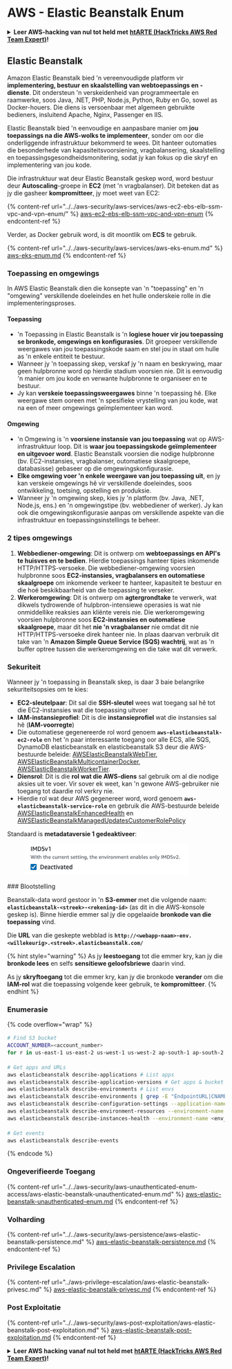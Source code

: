 # AWS - Elastic Beanstalk Enum

<details>

<summary><strong>Leer AWS-hacking van nul tot held met</strong> <a href="https://training.hacktricks.xyz/courses/arte"><strong>htARTE (HackTricks AWS Red Team Expert)</strong></a><strong>!</strong></summary>

Ander maniere om HackTricks te ondersteun:

* As jy wil sien dat jou **maatskappy geadverteer word in HackTricks** of **HackTricks aflaai in PDF-formaat**, kyk na die [**SUBSCRIPTION PLANS**](https://github.com/sponsors/carlospolop)!
* Kry die [**amptelike PEASS & HackTricks swag**](https://peass.creator-spring.com)
* Ontdek [**The PEASS Family**](https://opensea.io/collection/the-peass-family), ons versameling eksklusiewe [**NFTs**](https://opensea.io/collection/the-peass-family)
* **Sluit aan by die** 💬 [**Discord-groep**](https://discord.gg/hRep4RUj7f) of die [**telegram-groep**](https://t.me/peass) of **volg** ons op **Twitter** 🐦 [**@hacktricks_live**](https://twitter.com/hacktricks_live)**.**
* **Deel jou hacking-truuks deur PR's in te dien by die** [**HackTricks**](https://github.com/carlospolop/hacktricks) en [**HackTricks Cloud**](https://github.com/carlospolop/hacktricks-cloud) github-opslag.

</details>

## Elastic Beanstalk

Amazon Elastic Beanstalk bied 'n vereenvoudigde platform vir **implementering, bestuur en skaalstelling van webtoepassings en -dienste**. Dit ondersteun 'n verskeidenheid van programmeertale en raamwerke, soos Java, .NET, PHP, Node.js, Python, Ruby en Go, sowel as Docker-houers. Die diens is versoenbaar met algemeen gebruikte bedieners, insluitend Apache, Nginx, Passenger en IIS.

Elastic Beanstalk bied 'n eenvoudige en aanpasbare manier om **jou toepassings na die AWS-wolks te implementeer**, sonder om oor die onderliggende infrastruktuur bekommerd te wees. Dit hanteer outomaties die besonderhede van kapasiteitsvoorsiening, vragbalansering, skaalstelling en toepassingsgesondheidsmonitering, sodat jy kan fokus op die skryf en implementering van jou kode.

Die infrastruktuur wat deur Elastic Beanstalk geskep word, word bestuur deur **Autoscaling**-groepe in **EC2** (met 'n vragbalanser). Dit beteken dat as jy die gasheer **kompromitteer**, jy moet weet van EC2:

{% content-ref url="../../aws-security/aws-services/aws-ec2-ebs-elb-ssm-vpc-and-vpn-enum/" %}
[aws-ec2-ebs-elb-ssm-vpc-and-vpn-enum](../../aws-security/aws-services/aws-ec2-ebs-elb-ssm-vpc-and-vpn-enum/)
{% endcontent-ref %}

Verder, as Docker gebruik word, is dit moontlik om **ECS** te gebruik.

{% content-ref url="../../aws-security/aws-services/aws-eks-enum.md" %}
[aws-eks-enum.md](../../aws-security/aws-services/aws-eks-enum.md)
{% endcontent-ref %}

### Toepassing en omgewings

In AWS Elastic Beanstalk dien die konsepte van 'n "toepassing" en 'n "omgewing" verskillende doeleindes en het hulle onderskeie rolle in die implementeringsproses.

#### Toepassing

* 'n Toepassing in Elastic Beanstalk is 'n **logiese houer vir jou toepassing se bronkode, omgewings en konfigurasies**. Dit groepeer verskillende weergawes van jou toepassingskode saam en stel jou in staat om hulle as 'n enkele entiteit te bestuur.
* Wanneer jy 'n toepassing skep, verskaf jy 'n naam en beskrywing, maar geen hulpbronne word op hierdie stadium voorsien nie. Dit is eenvoudig 'n manier om jou kode en verwante hulpbronne te organiseer en te bestuur.
* Jy kan **verskeie toepassingsweergawes** binne 'n toepassing hê. Elke weergawe stem ooreen met 'n spesifieke vrystelling van jou kode, wat na een of meer omgewings geïmplementeer kan word.

#### Omgewing

* 'n Omgewing is 'n **voorsiene instansie van jou toepassing** wat op AWS-infrastruktuur loop. Dit is **waar jou toepassingskode geïmplementeer en uitgevoer word**. Elastic Beanstalk voorsien die nodige hulpbronne (bv. EC2-instansies, vragbalanser, outomatiese skaalgroepe, databasisse) gebaseer op die omgewingskonfigurasie.
* **Elke omgewing voer 'n enkele weergawe van jou toepassing uit**, en jy kan verskeie omgewings hê vir verskillende doeleindes, soos ontwikkeling, toetsing, opstelling en produksie.
* Wanneer jy 'n omgewing skep, kies jy 'n platform (bv. Java, .NET, Node.js, ens.) en 'n omgewingstipe (bv. webbediener of werker). Jy kan ook die omgewingskonfigurasie aanpas om verskillende aspekte van die infrastruktuur en toepassingsinstellings te beheer.

### 2 tipes omgewings

1. **Webbediener-omgewing**: Dit is ontwerp om **webtoepassings en API's te huisves en te bedien**. Hierdie toepassings hanteer tipies inkomende HTTP/HTTPS-versoeke. Die webbediener-omgewing voorsien hulpbronne soos **EC2-instansies, vragbalansers en outomatiese skaalgroepe** om inkomende verkeer te hanteer, kapasiteit te bestuur en die hoë beskikbaarheid van die toepassing te verseker.
2. **Werkeromgewing**: Dit is ontwerp om **agtergrondtake** te verwerk, wat dikwels tydrowende of hulpbron-intensiewe operasies is wat nie onmiddellike reaksies aan kliënte vereis nie. Die werkeromgewing voorsien hulpbronne soos **EC2-instansies en outomatiese skaalgroepe**, maar dit het **nie 'n vragbalanser** nie omdat dit nie HTTP/HTTPS-versoeke direk hanteer nie. In plaas daarvan verbruik dit take van 'n **Amazon Simple Queue Service (SQS) wachtrij**, wat as 'n buffer optree tussen die werkeromgewing en die take wat dit verwerk.

### Sekuriteit

Wanneer jy 'n toepassing in Beanstalk skep, is daar 3 baie belangrike sekuriteitsopsies om te kies:

* **EC2-sleutelpaar**: Dit sal die **SSH-sleutel** wees wat toegang sal hê tot die EC2-instansies wat die toepassing uitvoer
* **IAM-instansieprofiel**: Dit is die **instansieprofiel** wat die instansies sal hê (**IAM-voorregte**)
* Die outomatiese gegenereerde rol word genoem **`aws-elasticbeanstalk-ec2-role`** en het 'n paar interessante toegang oor alle ECS, alle SQS, DynamoDB elasticbeanstalk en elasticbeanstalk S3 deur die AWS-bestuurde beleide: [AWSElasticBeanstalkWebTier](https://us-east-1.console.aws.amazon.com/iam/home#/policies/arn:aws:iam::aws:policy/AWSElasticBeanstalkWebTier), [AWSElasticBeanstalkMulticontainerDocker](https://us-east-1.console.aws.amazon.com/iam/home#/policies/arn:aws:iam::aws:policy/AWSElasticBeanstalkMulticontainerDocker), [AWSElasticBeanstalkWorkerTier](https://us-east-1.console.aws.amazon.com/iam/home#/policies/arn:aws:iam::aws:policy/AWSElasticBeanstalkWorkerTier).
* **Diensrol**: Dit is die **rol wat die AWS-diens** sal gebruik om al die nodige aksies uit te voer. Vir sover ek weet, kan 'n gewone AWS-gebruiker nie toegang tot daardie rol verkry nie.
* Hierdie rol wat deur AWS gegenereer word, word genoem **`aws-elasticbeanstalk-service-role`** en gebruik die AWS-bestuurde beleide [AWSElasticBeanstalkEnhancedHealth](https://us-east-1.console.aws.amazon.com/iam/home#/policies/arn:aws:iam::aws:policy/service-role/AWSElasticBeanstalkEnhancedHealth) en [AWSElasticBeanstalkManagedUpdatesCustomerRolePolicy](https://us-east-1.console.aws.amazon.com/iamv2/home?region=us-east-1#/roles/details/aws-elasticbeanstalk-service-role?section=permissions)

Standaard is **metadataversie 1 gedeaktiveer**:

<figure><img src="../../../.gitbook/assets/image (18) (1) (2).png" alt=""><figcaption></figcaption></figure>
### Blootstelling

Beanstalk-data word gestoor in 'n **S3-emmer** met die volgende naam: **`elasticbeanstalk-<streek>-<rekening-id>`** (as dit in die AWS-konsole geskep is). Binne hierdie emmer sal jy die opgelaaide **bronkode van die toepassing** vind.

Die **URL** van die geskepte webblad is **`http://<webapp-naam>-env.<willekeurig>.<streek>.elasticbeanstalk.com/`**

{% hint style="warning" %}
As jy **leestoegang** tot die emmer kry, kan jy die **bronkode lees** en selfs **sensitiewe geloofsbriewe** daarin vind.

As jy **skryftoegang** tot die emmer kry, kan jy die bronkode **verander** om die **IAM-rol** wat die toepassing volgende keer gebruik, te **kompromitteer**.
{% endhint %}

### Enumerasie

{% code overflow="wrap" %}
```bash
# Find S3 bucket
ACCOUNT_NUMBER=<account_number>
for r in us-east-1 us-east-2 us-west-1 us-west-2 ap-south-1 ap-south-2 ap-northeast-1 ap-northeast-2 ap-northeast-3 ap-southeast-1 ap-southeast-2 ap-southeast-3 ca-central-1 eu-central-1 eu-central-2 eu-west-1 eu-west-2 eu-west-3 eu-north-1 sa-east-1 af-south-1 ap-east-1 eu-south-1 eu-south-2 me-south-1 me-central-1; do aws s3 ls elasticbeanstalk-$r-$ACCOUNT_NUMBER 2>/dev/null && echo "Found in: elasticbeanstalk-$r-$ACCOUNT_NUMBER"; done

# Get apps and URLs
aws elasticbeanstalk describe-applications # List apps
aws elasticbeanstalk describe-application-versions # Get apps & bucket name with source code
aws elasticbeanstalk describe-environments # List envs
aws elasticbeanstalk describe-environments | grep -E "EndpointURL|CNAME"
aws elasticbeanstalk describe-configuration-settings --application-name <app_name> --environment-name <env_name>
aws elasticbeanstalk describe-environment-resources --environment-name <env_name> # Get env info such as SQS used queues
aws elasticbeanstalk describe-instances-health --environment-name <env_name> # Get the instances of an environment

# Get events
aws elasticbeanstalk describe-events
```
{% endcode %}

### Ongeverifieerde Toegang

{% content-ref url="../../aws-security/aws-unauthenticated-enum-access/aws-elastic-beanstalk-unauthenticated-enum.md" %}
[aws-elastic-beanstalk-unauthenticated-enum.md](../../aws-security/aws-unauthenticated-enum-access/aws-elastic-beanstalk-unauthenticated-enum.md)
{% endcontent-ref %}

### Volharding

{% content-ref url="../../aws-security/aws-persistence/aws-elastic-beanstalk-persistence.md" %}
[aws-elastic-beanstalk-persistence.md](../../aws-security/aws-persistence/aws-elastic-beanstalk-persistence.md)
{% endcontent-ref %}

### Privilege Escalation

{% content-ref url="../aws-privilege-escalation/aws-elastic-beanstalk-privesc.md" %}
[aws-elastic-beanstalk-privesc.md](../aws-privilege-escalation/aws-elastic-beanstalk-privesc.md)
{% endcontent-ref %}

### Post Exploitatie

{% content-ref url="../../aws-security/aws-post-exploitation/aws-elastic-beanstalk-post-exploitation.md" %}
[aws-elastic-beanstalk-post-exploitation.md](../../aws-security/aws-post-exploitation/aws-elastic-beanstalk-post-exploitation.md)
{% endcontent-ref %}

<details>

<summary><strong>Leer AWS hacking vanaf nul tot held met</strong> <a href="https://training.hacktricks.xyz/courses/arte"><strong>htARTE (HackTricks AWS Red Team Expert)</strong></a><strong>!</strong></summary>

Andere manieren om HackTricks te ondersteunen:

* Als je je **bedrijf geadverteerd wilt zien in HackTricks** of **HackTricks in PDF wilt downloaden**, bekijk dan de [**ABONNEMENTSPAKKETTEN**](https://github.com/sponsors/carlospolop)!
* Koop de [**officiële PEASS & HackTricks merchandise**](https://peass.creator-spring.com)
* Ontdek [**The PEASS Family**](https://opensea.io/collection/the-peass-family), onze collectie exclusieve [**NFTs**](https://opensea.io/collection/the-peass-family)
* **Sluit je aan bij de** 💬 [**Discord-groep**](https://discord.gg/hRep4RUj7f) of de [**telegram-groep**](https://t.me/peass) of **volg** ons op **Twitter** 🐦 [**@hacktricks_live**](https://twitter.com/hacktricks_live)**.**
* **Deel je hackingtrucs door PR's in te dienen bij de** [**HackTricks**](https://github.com/carlospolop/hacktricks) en [**HackTricks Cloud**](https://github.com/carlospolop/hacktricks-cloud) github-repos.

</details>
